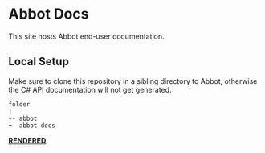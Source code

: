 # Abbot Docs

This site hosts Abbot end-user documentation.

## Local Setup

Make sure to clone this repository in a sibling directory to Abbot, otherwise the C# API documentation will not get generated.

```
folder
|
+- abbot
+- abbot-docs
```

__[RENDERED](https://docs.ab.bot/)__
